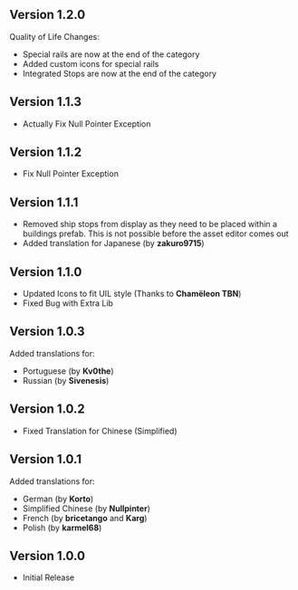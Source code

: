 ## Version 1.2.0
Quality of Life Changes:
- Special rails are now at the end of the category
- Added custom icons for special rails
- Integrated Stops are now at the end of the category

## Version 1.1.3
- Actually Fix Null Pointer Exception

## Version 1.1.2
- Fix Null Pointer Exception

## Version 1.1.1
- Removed ship stops from display as they need to be placed within a buildings prefab. This is not possible before the asset editor comes out
- Added translation for Japanese (by **zakuro9715**)

## Version 1.1.0
- Updated Icons to fit UIL style (Thanks to **Chamëleon TBN**)
- Fixed Bug with Extra Lib

## Version 1.0.3
Added translations for:

- Portuguese (by **Kv0the**)
- Russian (by **Sivenesis**)

## Version 1.0.2
- Fixed Translation for Chinese (Simplified)

## Version 1.0.1
Added translations for:
- German (by **Korto**)
- Simplified Chinese (by **Nullpinter**)
- French (by **bricetango** and **Karg**)
- Polish (by **karmel68**)

## Version 1.0.0
- Initial Release